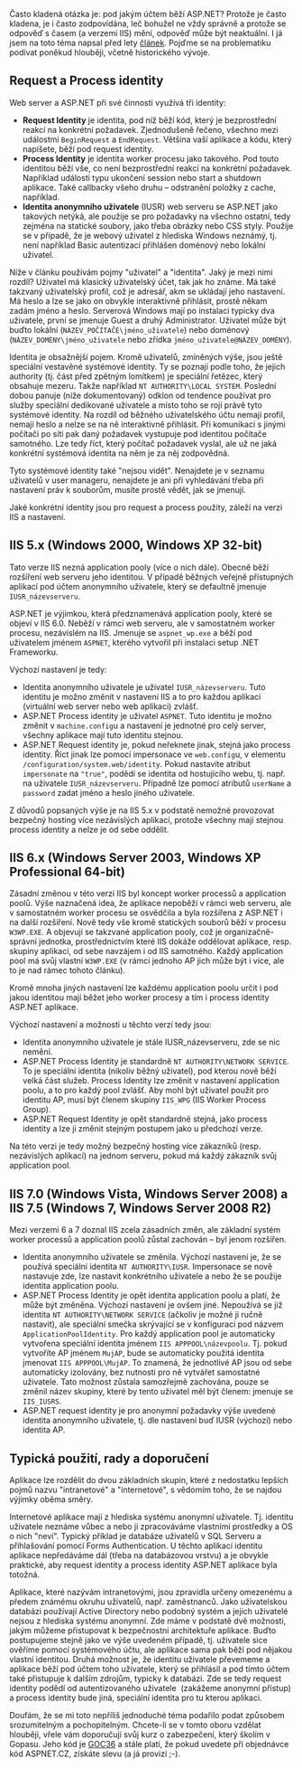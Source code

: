 <!-- dcterms:identifier = aspnetcz#246 -->
<!-- dcterms:title = Mnoho tváří ASP.NET: Používané identity a účty v průběhu věků -->
<!-- dcterms:abstract = Často kladená otázka je: pod jakým účtem běží ASP.NET? Protože je často kladena, je i často zodpovídána, leč bohužel ne vždy správně a protože se odpověď s časem (a verzemi IIS) mění, odpověď může být neaktuální. Pojďme se podívat na vývoj a současný stav. -->
<!-- np9:categoryId = 4 -->
<!-- x4w:category = IIS -->
<!-- np9:authorId = 1 -->
<!-- np9:authorEmail = michal.valasek@altairis.cz -->
<!-- dcterms:creator = Michal Altair Valášek -->
<!-- dcterms:created = 2009-11-04T22:32:25.06+01:00 -->
<!-- dcterms:dateAccepted = 2009-11-04T22:32:25.06+01:00 -->

Často kladená otázka je: pod jakým účtem běží ASP.NET? Protože je často kladena, je i často zodpovídána, leč bohužel ne vždy správně a protože se odpověď s časem (a verzemi IIS) mění, odpověď může být neaktuální. I já jsem na toto téma napsal před lety [článek](http://www.aspnet.cz/Articles/74-pod-jakym-uzivatelem-bezi-asp-net.aspx). Pojďme se na problematiku podívat poněkud hlouběji, včetně historického vývoje.

## Request a Process identity

Web server a ASP.NET při své činnosti využívá tři identity:

*   **Request Identity** je identita, pod níž běží kód, který je bezprostřední reakcí na konkrétní požadavek. Zjednodušeně řečeno, všechno mezi událostmi `BeginRequest` a `EndRequest`. Většina vaší aplikace a kódu, který napíšete, běží pod request identity.
*   **Process Identity** je identita worker procesu jako takového. Pod touto identitou běží vše, co není bezprostřední reakcí na konkrétní požadavek. Například události typu ukončení session nebo start a shutdown aplikace. Také callbacky všeho druhu – odstranění položky z cache, například.
*   **Identita anonymního uživatele** (IUSR) web serveru se ASP.NET jako takových netýká, ale použije se pro požadavky na všechno ostatní, tedy zejména na statické soubory, jako třeba obrázky nebo CSS styly. Použije se v případě, že je webový uživatel z hlediska Windows neznámý, tj. není například Basic autentizací přihlášen doménový nebo lokální uživatel. 

Níže v článku používám pojmy "uživatel" a "identita". Jaký je mezi nimi rozdíl? Uživatel má klasický uživatelský účet, tak jak ho známe. Má také takzvaný uživatelský profil, což je adresář, akm se ukládají jeho nastavení. Má heslo a lze se jako on obvykle interaktivně přihlásit, prostě někam zadám jméno a heslo. Serverová Windows mají po instalaci typicky dva uživatele, první se jmenuje Guest a druhý Administrator. Uživatel může být buďto lokální (`NÁZEV_POČÍTAČE\jméno_uživatele`) nebo doménový (`NÁZEV_DOMÉNY\jméno_uživatele` nebo zřídka `jméno_uživatele@NÁZEV_DOMÉNY`).

Identita je obsažnější pojem. Kromě uživatelů, zmíněných výše, jsou ještě speciální vestavěné systémové identity. Ty se poznají podle toho, že jejich authority (tj. část před zpětným lomítkem) je speciální řetězec, který obsahuje mezeru. Takže například `NT AUTHORITY\LOCAL SYSTEM`. Poslední dobou panuje (níže dokumentovaný) odklon od tendence používat pro služby speciální dedikované uživatele a místo toho se rojí právě tyto systémové identity. Na rozdíl od běžného uživatelského účtu nemají profil, nemají heslo a nelze se na ně interaktivně přihlásit. Při komunikaci s jinými počítači po síti pak daný požadavek vystupuje pod identitou počítače samotného. Lze tedy říct, který počítač požadavek vyslal, ale už ne jaká konkrétní systémová identita na něm je za něj zodpovědná.

Tyto systémové identity také "nejsou vidět". Nenajdete je v seznamu uživatelů v user manageru, nenajdete je ani při vyhledávání třeba při nastavení práv k souborům, musíte prostě vědět, jak se jmenují.

Jaké konkrétní identity jsou pro request a process použity, záleží na verzi IIS a nastavení.

## IIS 5.x (Windows 2000, Windows XP 32-bit)

Tato verze IIS nezná application pooly (více o nich dále). Obecně běží rozšíření web serveru jeho identitou. V případě běžných veřejně přístupných aplikací pod účtem anonymního uživatele, který se defaultně jmenuje `IUSR_názevserveru`.

ASP.NET je výjimkou, která předznamenává application pooly, které se objeví v IIS 6.0. Neběží v rámci web serveru, ale v samostatném worker procesu, nezávislém na IIS. Jmenuje se `aspnet_wp.exe` a běží pod uživatelem jménem `ASPNET`, kterého vytvořil při instalaci setup .NET Frameworku.

Výchozí nastavení je tedy:

*   Identita anonymního uživatele je uživatel `IUSR_názevserveru`. Tuto identitu je možno změnit v nastavení IIS a to pro každou aplikaci (virtuální web server nebo web aplikaci) zvlášť. 
*   ASP.NET Process identity je uživatel `ASPNET`. Tuto identitu je možno změnit v `machine.config`u a nastavení je jednotné pro celý server, všechny aplikace mají tuto identitu stejnou. 
*   ASP.NET Request identity je, pokud neřeknete jinak, stejná jako process identity. Říct jinak lze pomocí impersonace ve `web.config`u, v elementu `/configuration/system.web/identity`. Pokud nastavíte atribut `impersonate` na `"true"`, podědí se identita od hostujícího webu, tj. např. na uživatele `IUSR_názevserveru`. Případně lze pomocí atributů `userName` a `password` zadat jméno a heslo jiného uživatele.  

Z důvodů popsaných výše je na IIS 5.x v podstatě nemožné provozovat bezpečný hosting více nezávislých aplikací, protože všechny mají stejnou process identity a nelze je od sebe oddělit.

## IIS 6.x (Windows Server 2003, Windows XP Professional 64-bit)

Zásadní změnou v této verzi IIS byl koncept worker processů a application poolů. Výše naznačená idea, že aplikace nepoběží v rámci web serveru, ale v samostatném worker procesu se osvědčila a byla rozšířena z ASP.NET i na další rozšíření. Nově tedy vše kromě statických souborů běží v procesu `W3WP.EXE`. A objevují se takzvané application pooly, což je organizačně-správní jednotka, prostřednictvím které IIS dokáže oddělovat aplikace, resp. skupiny aplikací, od sebe navzájem i od IIS samotného. Každý application pool má svůj vlastní `W3WP.EXE` (v rámci jednoho AP jich může být i více, ale to je nad rámec tohoto článku).

Kromě mnoha jiných nastavení lze každému application poolu určit i pod jakou identitou mají běžet jeho worker procesy a tím i process identity ASP.NET aplikace.

Výchozí nastavení a možnosti u těchto verzí tedy jsou:

*   Identita anonymního uživatele je stále IUSR_názevserveru, zde se nic nemění. 
*   ASP.NET Process Identity je standardně `NT AUTHORITY\NETWORK SERVICE`. To je speciální identita (nikoliv běžný uživatel), pod kterou nově běží velká část služeb. Process Identity lze změnit v nastavení application poolu, a to pro každý pool zvlášť. Aby mohl být uživatel použit pro identitu AP, musí být členem skupiny `IIS_WPG` (IIS Worker Process Group). 
*   ASP.NET Request Identity je opět standardně stejná, jako process identity a lze ji změnit stejným postupem jako u předchozí verze.  

Na této verzi je tedy možný bezpečný hosting více zákazníků (resp. nezávislých aplikací) na jednom serveru, pokud má každý zákazník svůj application pool.

## IIS 7.0 (Windows Vista, Windows Server 2008) a IIS 7.5 (Windows 7, Windows Server 2008 R2)

Mezi verzemi 6 a 7 doznal IIS zcela zásadních změn, ale základní systém worker processů a application poolů zůstal zachován – byl jenom rozšířen.

*   Identita anonymního uživatele se změnila. Výchozí nastavení je, že se používá speciální identita `NT AUTHORITY\IUSR`. Impersonace se nově nastavuje zde, lze nastavit konkrétního uživatele a nebo že se použije identita application poolu. 
*   ASP.NET Process Identity je opět identita application poolu a platí, že může být změněna. Výchozí nastavení je ovšem jiné. Nepoužívá se již identita `NT AUTHORITY\NETWORK SERVICE` (ačkoliv je možné ji ručně nastavit), ale speciální smečka skrývající se v konfiguraci pod názvem `ApplicationPoolIdentity`. Pro každý application pool je automaticky vytvořena speciální identita jménem `IIS APPPOOL\názevpoolu`. Tj. pokud vytvoříte AP jménem `MujAP`, bude se automaticky použitá identita jmenovat `IIS APPPOOL\MujAP`. To znamená, že jednotlivé AP jsou od sebe automaticky izolovány, bez nutnosti pro ně vytvářet samostatné uživatele. Tato možnost zůstala samozřejmě zachována, pouze se změnil název skupiny, které by tento uživatel měl být členem: jmenuje se `IIS_IUSRS`. 
*   ASP.NET request identity je pro anonymní požadavky výše uvedené identita anonymního uživatele, tj. dle nastavení buď IUSR (výchozí) nebo identita AP.  

## Typická použití, rady a doporučení

Aplikace lze rozdělit do dvou základních skupin, které z nedostatku lepších pojmů nazvu "intranetové" a "internetové", s vědomím toho, že se najdou výjimky oběma směry.

Internetové aplikace mají z hlediska systému anonymní uživatele. Tj. identitu uživatele neznáme vůbec a nebo ji zpracováváme vlastními prostředky a OS o nich "neví". Typický příklad je databáze uživatelů v SQL Serveru a přihlašování pomocí Forms Authentication. U těchto aplikací identitu aplikace nepředáváme dál (třeba na databázovou vrstvu) a je obvykle praktické, aby request identity a process identity ASP.NET aplikace byla totožná.

Aplikace, které nazývám intranetovými, jsou zpravidla určeny omezenému a předem známému okruhu uživatelů, např. zaměstnanců. Jako uživatelskou databázi používají Active Directory nebo podobný systém a jejich uživatelé nejsou z hlediska systému anonymní. Zde máme v podstatě dvě možnosti, jakým můžeme přistupovat k bezpečnostní architektuře aplikace. Buďto postupujeme stejně jako ve výše uvedeném případě, tj. uživatele sice ověříme pomocí systémového účtu, ale aplikace sama pak běží pod nějakou vlastní identitou. Druhá možnost je, že identitu uživatele převememe a aplikace běží pod účtem toho uživatele, který se přihlásil a pod tímto účtem také přistupuje k dalším zdrojům, typicky k databázi. Zde se tedy request identity podědí od autentizovaného uživatele  (zakážeme anonymní přístup) a process identity bude jiná, speciální identita pro tu kterou aplikaci.

Doufám, že se mi toto nepříliš jednoduché téma podařilo podat způsobem srozumitelným a pochopitelným. Chcete-li se v tomto oboru vzdělat hlouběji, vřele vám doporučuji svůj kurz o zabezpečení, který školím v Gopasu. Jeho kód je [GOC36](http://www.gopas.cz/kurzy/GOC36/) a stále platí, že pokud uvedete při objednávce kód ASPNET.CZ, získáte slevu (a já provizi ;-).